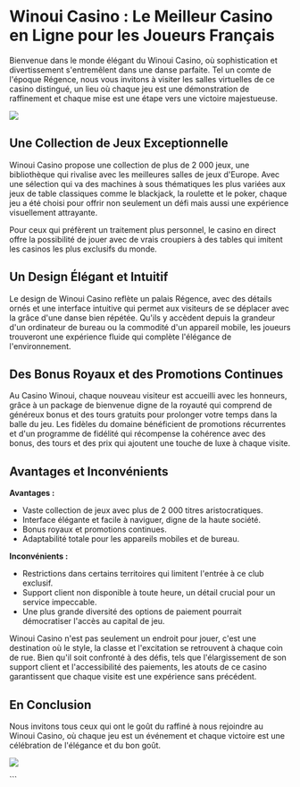 # Winoui Casino : Le Meilleur Casino en Ligne pour les Joueurs Français

Bienvenue dans le monde élégant du Winoui Casino, où sophistication et
divertissement s\'entremêlent dans une danse parfaite. Tel un comte de
l\'époque Régence, nous vous invitons à visiter les salles virtuelles de
ce casino distingué, un lieu où chaque jeu est une démonstration de
raffinement et chaque mise est une étape vers une victoire majestueuse.

[![](https://i.imgur.com/JJwkDm3.png)](https://traff.sbs/frcas)

## Une Collection de Jeux Exceptionnelle

Winoui Casino propose une collection de plus de 2 000 jeux, une
bibliothèque qui rivalise avec les meilleures salles de jeux d\'Europe.
Avec une sélection qui va des machines à sous thématiques les plus
variées aux jeux de table classiques comme le blackjack, la roulette et
le poker, chaque jeu a été choisi pour offrir non seulement un défi mais
aussi une expérience visuellement attrayante.

Pour ceux qui préfèrent un traitement plus personnel, le casino en
direct offre la possibilité de jouer avec de vrais croupiers à des
tables qui imitent les casinos les plus exclusifs du monde.

## Un Design Élégant et Intuitif

Le design de Winoui Casino reflète un palais Régence, avec des détails
ornés et une interface intuitive qui permet aux visiteurs de se déplacer
avec la grâce d\'une danse bien répétée. Qu\'ils y accèdent depuis la
grandeur d\'un ordinateur de bureau ou la commodité d\'un appareil
mobile, les joueurs trouveront une expérience fluide qui complète
l\'élégance de l\'environnement.

## Des Bonus Royaux et des Promotions Continues

Au Casino Winoui, chaque nouveau visiteur est accueilli avec les
honneurs, grâce à un package de bienvenue digne de la royauté qui
comprend de généreux bonus et des tours gratuits pour prolonger votre
temps dans la balle du jeu. Les fidèles du domaine bénéficient de
promotions récurrentes et d\'un programme de fidélité qui récompense la
cohérence avec des bonus, des tours et des prix qui ajoutent une touche
de luxe à chaque visite.

## Avantages et Inconvénients

**Avantages :**

-   Vaste collection de jeux avec plus de 2 000 titres aristocratiques.
-   Interface élégante et facile à naviguer, digne de la haute société.
-   Bonus royaux et promotions continues.
-   Adaptabilité totale pour les appareils mobiles et de bureau.

**Inconvénients :**

-   Restrictions dans certains territoires qui limitent l\'entrée à ce
    club exclusif.
-   Support client non disponible à toute heure, un détail crucial pour
    un service impeccable.
-   Une plus grande diversité des options de paiement pourrait
    démocratiser l\'accès au capital de jeu.

Winoui Casino n\'est pas seulement un endroit pour jouer, c\'est une
destination où le style, la classe et l\'excitation se retrouvent à
chaque coin de rue. Bien qu\'il soit confronté à des défis, tels que
l\'élargissement de son support client et l\'accessibilité des
paiements, les atouts de ce casino garantissent que chaque visite est
une expérience sans précédent.

## En Conclusion

Nous invitons tous ceux qui ont le goût du raffiné à nous rejoindre au
Winoui Casino, où chaque jeu est un événement et chaque victoire est une
célébration de l\'élégance et du bon goût.

[![](\%22https://i.imgur.com/JJwkDm3.png\%22)](\%22https://traff.sbs/frcas\%22)

\`\`\`

